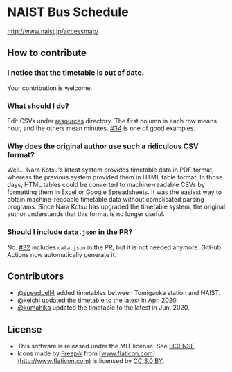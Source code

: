 # NAIST Bus Schedule

http://www.naist.jp/accessmap/

## How to contribute

### I notice that the timetable is out of date.

Your contribution is welcome.

### What should I do?

Edit CSVs under [resources](./resources) directory. The first column in each row means hour, and the others mean minutes. [#34](https://github.com/arosh/naist-bus-schedule/pull/34) is one of good examples.

### Why does the original author use such a ridiculous CSV format?

Well... Nara Kotsu's latest system provides timetable data in PDF format, whereas the previous system provided them in HTML table format. In those days, HTML tables could be converted to machine-readable CSVs by formatting them in Excel or Google Spreadsheets. It was the easiest way to obtain machine-readable timetable data without complicated parsing programs. Since Nara Kotsu has upgraded the timetable system, the original author understands that this format is no longer useful.

### Should I include `data.json` in the PR?

No. [#32](https://github.com/arosh/naist-bus-schedule/pull/34) includes `data.json` in the PR, but it is not needed anymore. GitHub Actions now automatically generate it.

## Contributors

* [@speedcell4](https://github.com/speedcell4) added timetables between Tomigaoka station and NAIST.
* [@keichi](https://github.com/keichi) updated the timetable to the latest in Apr. 2020.
* [@kumahika](https://github.com/kumahika) updated the timetable to the latest in Jun. 2020.

## License

* This software is released under the MIT license. See [LICENSE](./LICENSE)
* Icons made by [Freepik](http://www.freepik.com) from [www.flaticon.com](http://www.flaticon.com) is licensed by [CC 3.0 BY](http://creativecommons.org/licenses/by/3.0/).
